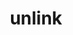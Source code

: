 ---
title: unlink
unicode_regular: \ec84
unicode_bold: \ec83
unicode_solid: \ec85
unicode_brand: 
---